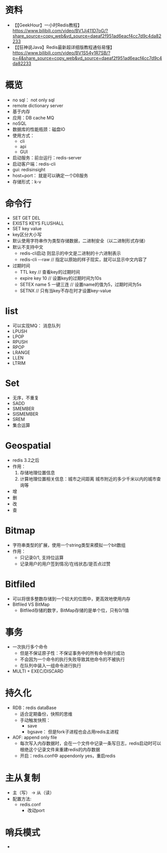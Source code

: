 # 资料
- 【【GeekHour】一小时Redis教程】 https://www.bilibili.com/video/BV1Jj411D7oG/?share_source=copy_web&vd_source=daeaf2f951ad6eacf4cc7d9c4da82233
- 【【狂神说Java】Redis最新超详细版教程通俗易懂】 https://www.bilibili.com/video/BV1S54y1R7SB/?p=4&share_source=copy_web&vd_source=daeaf2f951ad6eacf4cc7d9c4da82233

# 概览
- no sql： not only sql
- remote dictionary server
- 基于内存
- 应用：DB cache MQ
- noSQL
- 数据库的性能瓶颈：磁盘IO
- 使用方式：
  - cli
  - api
  - GUI
- 启动服务：前台运行：redis-server
- 启动客户端：redis-cli
- gui: redisinsight
- host+port： 就是可以确定一个DB服务
- 存储形式：k-v

# 命令行
- SET GET DEL 
- EXISTS KEYS  FLUSHALL 
- SET key value
- key区分大小写
- 默认使用字符串作为类型存储数据，二进制安全（以二进制形式存储）
- 默认不支持中文
  - redis-cli启动 则显示的中文是二进制的十六进制表示
  - redis-cli --raw // 指定以原始的样子现实，就可以显示中文内容了
- 过期时间
  - TTL key // 查看key的过期时间
  - expire key 10 // 设置key的过期时间为10s
  - SETEX name 5 一键三连 // 设置name的值为5，过期时间为5s
  - SETNX // 只有当key不存在时才设置key-value

# list
- 可以实现MQ： 消息队列
- LPUSH
- LPOP
- RPUSH
- RPOP
- LRANGE
- LLEN
- LTRIM

# Set
- 无序，不重复
- SADD
- SMEMBER
- SISMEMBER
- SREM
- 集合运算

# Geospatial
- redis 3.2之后
- 作用：
  1. 存储地理位置信息 
  2. 计算地理位置相关信息：城市之间距离 城市附近的多少千米以内的城市查询等
- 增
- 删
- 改
- 查

# Bitmap
- 字符串类型的扩展，使用一个string类型来模拟一个bit数组
- 作用：
  - 只记录0/1, 支持位运算
  - 记录用户的用户签到情况/在线状态/是否点过赞

# Bitfiled
- 可以将很多整数存储到一个较大的位图中，更高效地使用内存
- Bitfiled VS BitMap
  - Bitfiled存储的数字，BitMap存储的是单个位，只有0/1值
# 事务
- 一次执行多个命令
  - 但是不保证原子性：不保证事务中的所有命令执行成功
  - 不会因为一个命令的执行失败导致其他命令的不被执行
  - 在队列中装入一组命令进行执行
- MULTI  + EXEC/DISCARD

# 持久化
- RDB：redis dataBase
  - 适合定期备份，快照的思维
  - 手动触发快照：
    - save
    - bgsave： 但是fork子进程也会占用redis主进程
- AOF: append only file
  - 每次写入内存数据时，会在一个文件中记录一条写日志，redis启动时可以根绝这个记录文件来重建redis的内存数据
  - 开启：redis.conf中 appendonly yes，重启redis

# 主从复制
- 主（写） -> 从（读）
- 配置方法:
  - redis.conf
    - 改动port 
    
# 哨兵模式
-  